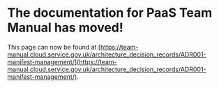 
# The documentation for PaaS Team Manual has moved!
This page can now be found at [https://team-manual.cloud.service.gov.uk/architecture_decision_records/ADR001-manifest-management/](https://team-manual.cloud.service.gov.uk/architecture_decision_records/ADR001-manifest-management/).
